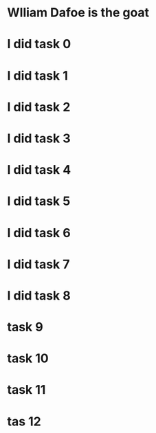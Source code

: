 # Wlliam Dafoe is the goat
# I did task 0
# I did task 1
# I did task 2
# I did task 3
# I did task 4
# I did task 5
# I did task 6
# I did task 7
# I did task 8
# task 9
# task 10
# task 11
# tas 12
